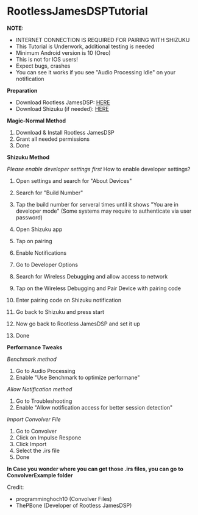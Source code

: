 # RootlessJamesDSPTutorial
**NOTE:**
- INTERNET CONNECTION IS REQUIRED FOR PAIRING WITH SHIZUKU
- This Tutorial is Underwork, additional testing is needed
- Minimum Android version is 10 (Oreo)
- This is not for IOS users!
- Expect bugs, crashes
- You can see it works if you see "Audio Processing Idle" on your notification 

**Preparation**

- Download Rootless JamesDSP: [HERE](https://f-droid.org/en/packages/me.timschneeberger.rootlessjamesdsp/)
- Download Shizuku (if needed): [HERE](https://apt.izzysoft.de/fdroid/index/apk/moe.shizuku.privileged.api)

**Magic-Normal Method**
1. Download & Install Rootless JamesDSP
2. Grant all needed permissions
3. Done

**Shizuku Method**

*Please enable developer settings first*
How to enable developer settings?

1. Open settings and search for "About Devices"
2. Search for "Build Number"
3. Tap the build number for serveral times until it shows "You are in developer mode" (Some systems may require to authenticate via user password)


1. Open Shizuku app
2. Tap on pairing
3. Enable Notifications
4. Go to Developer Options
5. Search for Wireless Debugging and allow access to network
6. Tap on the Wireless Debugging and Pair Device with pairing code
7. Enter pairing code on Shizuku notification
8. Go back to Shizuku and press start
9. Now go back to Rootless JamesDSP and set it up
10. Done

**Performance Tweaks**

*Benchmark method*

1. Go to Audio Processing
2. Enable "Use Benchmark to optimize performane"

*Allow Notification method*

1. Go to Troubleshooting
2. Enable "Allow notification access for better session detection"

*Import Convolver File*

1. Go to Convolver
2. Click on Impulse Respone
3. Click Import
4. Select the .irs file
5. Done

**In Case you wonder where you can get those .irs files, you can go to ConvolverExample folder**

Credit: 
- programminghoch10 (Convolver Files)
- ThePBone (Developer of Rootless JamesDSP)
